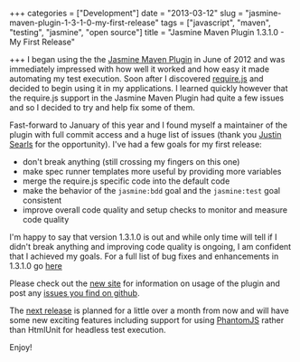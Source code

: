 +++
categories = ["Development"]
date = "2013-03-12"
slug = "jasmine-maven-plugin-1-3-1-0-my-first-release"
tags = ["javascript", "maven", "testing", "jasmine", "open source"]
title = "Jasmine Maven Plugin 1.3.1.0 - My First Release"

+++
I began using the the [Jasmine Maven Plugin][1] in June of 2012 and was immediately impressed with how well it worked and how easy it made automating my test execution. Soon after I discovered [require.js][2] and decided to begin using it in my applications. I learned quickly however that the require.js support in the Jasmine Maven Plugin had quite a few issues and so I decided to try and help fix some of them.
<!--more-->
Fast-forward to January of this year and I found myself a maintainer of the plugin with full commit access and a huge list of issues (thank you [Justin Searls][3] for the opportunity). I've had a few goals for my first release:

*   don't break anything (still crossing my fingers on this one)
*   make spec runner templates more useful by providing more variables
*   merge the require.js specific code into the default code
*   make the behavior of the `jasmine:bdd` goal and the `jasmine:test` goal consistent
*   improve overall code quality and setup checks to monitor and measure code quality

I'm happy to say that version 1.3.1.0 is out and while only time will tell if I didn't break anything and improving code quality is ongoing, I am confident that I achieved my goals. For a full list of bug fixes and enhancements in 1.3.1.0 go [here][4]

Please check out the [new site][5] for information on usage of the plugin and post any [issues you find on github][6].

The [next release][7] is planned for a little over a month from now and will have some new exciting features including support for using [PhantomJS][8] rather than HtmlUnit for headless test execution.

Enjoy!

 [1]: http://searls.github.com/jasmine-maven-plugin
 [2]: http://requirejs.org
 [3]: http://about.me/searls
 [4]: http://searls.github.com/jasmine-maven-plugin/github-report.html
 [5]: http://searls.github.com/jasmine-maven-plugin/
 [6]: https://github.com/searls/jasmine-maven-plugin/issues
 [7]: https://github.com/searls/jasmine-maven-plugin/issues?milestone=2
 [8]: http://phantomjs.org/